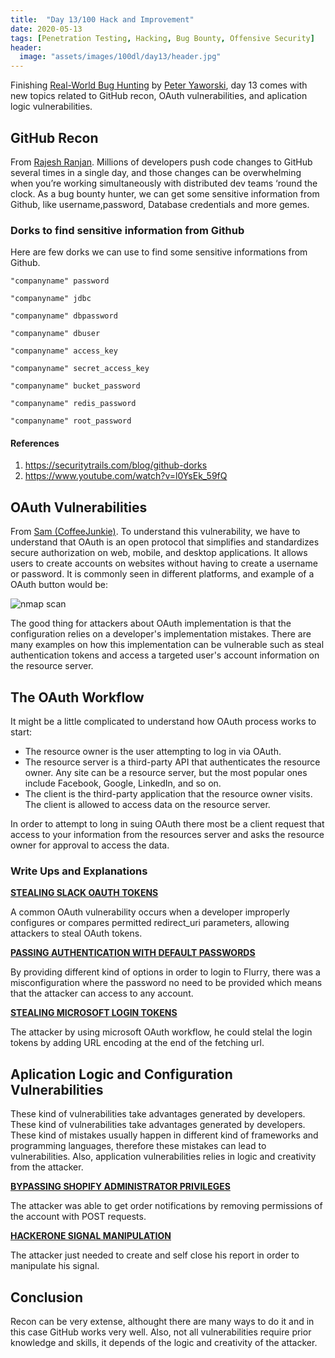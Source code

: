 ```yaml
---
title:  "Day 13/100 Hack and Improvement"
date: 2020-05-13
tags: [Penetration Testing, Hacking, Bug Bounty, Offensive Security]
header: 
  image: "assets/images/100dl/day13/header.jpg"
---
```


Finishing [Real-World Bug Hunting](https://www.amazon.com/Real-World-Bug-Hunting-Field-Hacking-ebook/dp/B072SQZ2LG) by [Peter Yaworski](https://twitter.com/yaworsk), day 13 comes with new topics related to GitHub recon, OAuth vulnerabilities, and aplication logic vulnerabilities. 


## GitHub Recon

From [Rajesh Ranjan](https://twitter.com/eh_rajesh). Millions of developers push code changes to GitHub several times in a single day, and those changes can be overwhelming when you’re working simultaneously with distributed dev teams ‘round the clock.
As a bug bounty hunter, we can get some sensitive information from Github, like username,password, Database credentials and more gemes. 

### Dorks to find sensitive information from Github

Here are few dorks we can use to find some sensitive informations from Github.
```
"companyname" password

"companyname" jdbc

"companyname" dbpassword

"companyname" dbuser

"companyname" access_key

"companyname" secret_access_key

"companyname" bucket_password

"companyname" redis_password

"companyname" root_password

```

#### References 
1. https://securitytrails.com/blog/github-dorks
2. https://www.youtube.com/watch?v=l0YsEk_59fQ

## OAuth Vulnerabilities 

From [Sam (CoffeeJunkie)](https://twitter.com/coffeejunkiee_). To understand this vulnerability, we have to understand that OAuth is an open protocol that simplifies and standardizes secure authorization on web, mobile, and desktop applications. It allows users to create accounts on websites without having to create a username or password. It is commonly seen in different platforms, and example of a OAuth button would be:

<img src="{{ site.url }}{{ site.baseurl }}/assets/images/100dl/day13/oauth.png" alt="nmap scan">

The good thing for attackers about OAuth implementation is that the configuration relies on a developer's implementation mistakes. There are many examples on how this implementation can be vulnerable such as steal authentication tokens and access a targeted user's account information on the resource server.

## The OAuth Workflow

It might be a little complicated to understand how OAuth process works to start:


- The resource owner is the user attempting to log in via OAuth.
- The resource server is a third-party API that authenticates the resource owner. Any site can be a resource server, but the most popular ones include Facebook, Google, LinkedIn, and so on.
- The client is the third-party application that the resource owner visits. The client is allowed to access data on the resource server.


In order to attempt to long in suing OAuth there most be a client request that access to your information from the resources server and asks the resource owner for approval to access the data. 


### Write Ups and Explanations

[**STEALING SLACK OAUTH TOKENS**](https://hackerone.com/reports/2575/)


A common OAuth vulnerability occurs when a developer improperly configures or compares permitted redirect_uri parameters, allowing attackers to steal OAuth tokens.


[**PASSING AUTHENTICATION WITH DEFAULT PASSWORDS**](https://lightningsecurity.io/blog/password-not-provided/)


By providing different kind of options in order to login to Flurry, there was a misconfiguration where the password no need to be provided which means that the attacker can access to any account. 


[**STEALING MICROSOFT LOGIN TOKENS**](https://whitton.io/articles/obtaining-tokens-outlook-office-azure-account/)


The attacker by using microsoft OAuth workflow, he could stelal the login tokens by adding URL encoding at the end of the fetching url. 


## Aplication Logic and Configuration Vulnerabilities

These kind of vulnerabilities take advantages generated by developers. These kind of vulnerabilities take advantages generated by developers. These kind of mistakes usually happen in different kind of frameworks and programming languages, therefore these mistakes can lead to vulnerabilities. Also, application vulnerabilities relies in logic and creativity from the attacker. 

[**BYPASSING SHOPIFY ADMINISTRATOR PRIVILEGES**](https://hackerone.com/reports/100938/)

The attacker was able to get order notifications by removing permissions of the account with POST requests. 

[**HACKERONE SIGNAL MANIPULATION**](https://hackerone.com/reports/106305)

The attacker just needed to create and self close his report in order to manipulate his signal. 

## Conclusion

Recon can be very extense, althought there are many ways to do it and in this case GitHub works very well. Also, not all vulnerabilities require prior knowledge and skills, it depends of the logic and creativity of the attacker. 